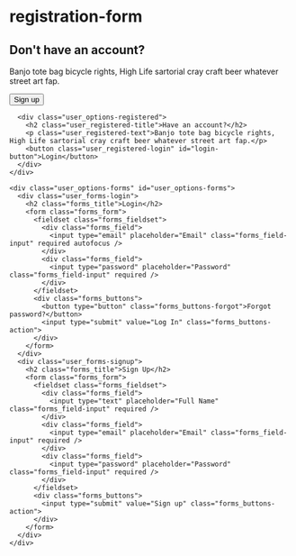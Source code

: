 # registration-form
<section class="user">
  <div class="user_options-container">
    <div class="user_options-text">
      <div class="user_options-unregistered">
        <h2 class="user_unregistered-title">Don't have an account?</h2>
        <p class="user_unregistered-text">Banjo tote bag bicycle rights, High Life sartorial cray craft beer whatever street art fap.</p>
        <button class="user_unregistered-signup" id="signup-button">Sign up</button>
      </div>

      <div class="user_options-registered">
        <h2 class="user_registered-title">Have an account?</h2>
        <p class="user_registered-text">Banjo tote bag bicycle rights, High Life sartorial cray craft beer whatever street art fap.</p>
        <button class="user_registered-login" id="login-button">Login</button>
      </div>
    </div>
    
    <div class="user_options-forms" id="user_options-forms">
      <div class="user_forms-login">
        <h2 class="forms_title">Login</h2>
        <form class="forms_form">
          <fieldset class="forms_fieldset">
            <div class="forms_field">
              <input type="email" placeholder="Email" class="forms_field-input" required autofocus />
            </div>
            <div class="forms_field">
              <input type="password" placeholder="Password" class="forms_field-input" required />
            </div>
          </fieldset>
          <div class="forms_buttons">
            <button type="button" class="forms_buttons-forgot">Forgot password?</button>
            <input type="submit" value="Log In" class="forms_buttons-action">
          </div>
        </form>
      </div>
      <div class="user_forms-signup">
        <h2 class="forms_title">Sign Up</h2>
        <form class="forms_form">
          <fieldset class="forms_fieldset">
            <div class="forms_field">
              <input type="text" placeholder="Full Name" class="forms_field-input" required />
            </div>
            <div class="forms_field">
              <input type="email" placeholder="Email" class="forms_field-input" required />
            </div>
            <div class="forms_field">
              <input type="password" placeholder="Password" class="forms_field-input" required />
            </div>
          </fieldset>
          <div class="forms_buttons">
            <input type="submit" value="Sign up" class="forms_buttons-action">
          </div>
        </form>
      </div>
    </div>
  </div>
</section>
